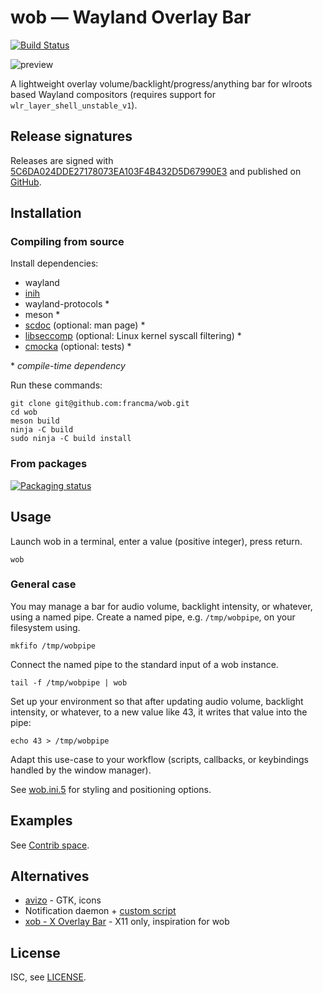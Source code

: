 # wob — Wayland Overlay Bar

[![Build Status](https://github.com/francma/wob/workflows/test/badge.svg)](https://github.com/francma/wob/actions)

![preview](https://martinfranc.eu/wob-preview.svg)

A lightweight overlay volume/backlight/progress/anything bar for wlroots based Wayland compositors (requires support for `wlr_layer_shell_unstable_v1`).

## Release signatures

Releases are signed with [5C6DA024DDE27178073EA103F4B432D5D67990E3](https://keys.openpgp.org/vks/v1/by-fingerprint/5C6DA024DDE27178073EA103F4B432D5D67990E3) and published on [GitHub](https://github.com/francma/wob/releases).

## Installation

### Compiling from source

Install dependencies:

- wayland
- [inih](https://github.com/benhoyt/inih)
- wayland-protocols \*
- meson \*
- [scdoc](https://git.sr.ht/~sircmpwn/scdoc) (optional: man page) \*
- [libseccomp](https://github.com/seccomp/libseccomp) (optional: Linux kernel syscall filtering) \*
- [cmocka](https://cmocka.org/) (optional: tests) \*

\* _compile-time dependency_

Run these commands:

```
git clone git@github.com:francma/wob.git
cd wob
meson build
ninja -C build
sudo ninja -C build install
```

### From packages

[![Packaging status](https://repology.org/badge/tiny-repos/wob.svg)](https://repology.org/project/wob/versions)

## Usage

Launch wob in a terminal, enter a value (positive integer), press return.

```
wob
```

### General case

You may manage a bar for audio volume, backlight intensity, or whatever, using a named pipe. Create a named pipe, e.g. `/tmp/wobpipe`, on your filesystem using.

```
mkfifo /tmp/wobpipe
```

Connect the named pipe to the standard input of a wob instance.

```
tail -f /tmp/wobpipe | wob
```

Set up your environment so that after updating audio volume, backlight intensity, or whatever, to a new value like 43, it writes that value into the pipe:

```
echo 43 > /tmp/wobpipe
```

Adapt this use-case to your workflow (scripts, callbacks, or keybindings handled by the window manager).

See [wob.ini.5](https://github.com/francma/wob/blob/master/wob.ini.5.scd) for styling and positioning options.

## Examples

See [Contrib space](contrib/README.md).

## Alternatives

- [avizo](https://github.com/misterdanb/avizo) - GTK, icons
- Notification daemon + [custom script](https://github.com/luispabon/sway-dotfiles/blob/master/scripts/notifications/audio-notification.sh)
- [xob - X Overlay Bar](https://github.com/florentc/xob) - X11 only, inspiration for wob

## License

ISC, see [LICENSE](/LICENSE).
